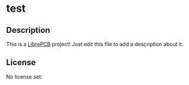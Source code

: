 # test

## Description

This is a [LibrePCB](https://librepcb.org) project!
Just edit this file to add a description about it.

## License

No license set.
